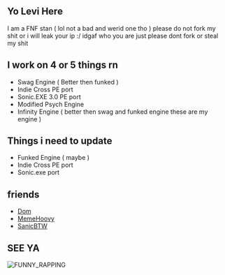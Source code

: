 ## Yo Levi Here
 I am a FNF stan ( lol not a bad and werid one tho ) 
please do not fork my shit or i will leak your ip :/ idgaf who you are just please dont fork or steal my shit

## I work on 4 or 5 things rn 
- Swag Engine ( Better then funked )
- Indie Cross PE port
- Sonic.EXE 3.0 PE port
- Modified Psych Engine
- Infinity Engine ( better then swag and funked engine these are my engine ) 
## Things i need to update
- Funked Engine ( maybe )
- Indie Cross PE port
- Sonic.exe port
## friends
- [Dom](https://github.com/Dominicthecodingenuis) 
- [MemeHoovy](https://linktr.ee/memehoovy) 
- [SanicBTW](https://github.com/SanicBTW) 
## SEE YA

 ![FUNNY_RAPPING](https://user-images.githubusercontent.com/92174516/166082282-9728574b-29b1-40fe-8808-b876e98473fc.gif)
